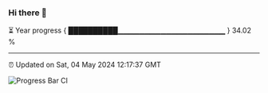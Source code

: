 ### Hi there 👋

⏳ Year progress { ██████████▁▁▁▁▁▁▁▁▁▁▁▁▁▁▁▁▁▁▁▁ } 34.02 %

---

⏰ Updated on Sat, 04 May 2024 12:17:37 GMT

![Progress Bar CI](https://github.com/liununu/liununu/workflows/Progress%20Bar%20CI/badge.svg)

